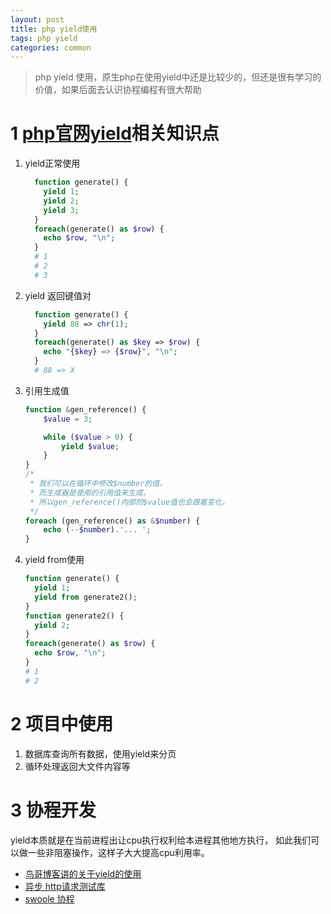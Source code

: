 ```yaml
---
layout: post
title: php yield使用
tags: php yield 
categories: common
---
```


> php yield 使用，原生php在使用yield中还是比较少的，但还是很有学习的价值，如果后面去认识协程编程有很大帮助

# 1 <a href="https://www.php.net/manual/zh/language.generators.syntax.php" target="_blank">php官网yield</a>相关知识点
1. yield正常使用
    ```php
      function generate() {
        yield 1;
        yield 2;
        yield 3;
      }
      foreach(generate() as $row) {
        echo $row, "\n";
      }
      # 1
      # 2
      # 3
    ```
2. yield 返回键值对
    ```php
      function generate() {
        yield 88 => chr(1);
      }
      foreach(generate() as $key => $row) {
        echo "{$key} => {$row}", "\n";
      }
      # 88 => X
    ```
3. 引用生成值
    ```php
    function &gen_reference() {
        $value = 3;

        while ($value > 0) {
            yield $value;
        }
    }
    /* 
     * 我们可以在循环中修改$number的值，
     * 而生成器是使用的引用值来生成，
     * 所以gen_reference()内部的$value值也会跟着变化。
     */
    foreach (gen_reference() as &$number) {
        echo (--$number).'... ';
    }
    ```
    
4. yield from使用
    ```php
    function generate() {
      yield 1;
      yield from generate2();
    }
    function generate2() {
      yield 2;
    }
    foreach(generate() as $row) {
      echo $row, "\n";
    }
    # 1
    # 2
    ```

# 2 项目中使用
  1. 数据库查询所有数据，使用yield来分页
  2. 循环处理返回大文件内容等
# 3 协程开发
  yield本质就是在当前进程出让cpu执行权利给本进程其他地方执行，
  如此我们可以做一些非阻塞操作，这样子大大提高cpu利用率。
- <a href="https://www.laruence.com/2015/05/28/3038.html" target="_blank">鸟哥博客讲的关于yield的使用</a>
- <a href="https://github.com/jolicode/asynit" target="_blank">异步 http请求测试库</a>
- <a href="https://www.swoole.com" target="_blank">swoole 协程</a>